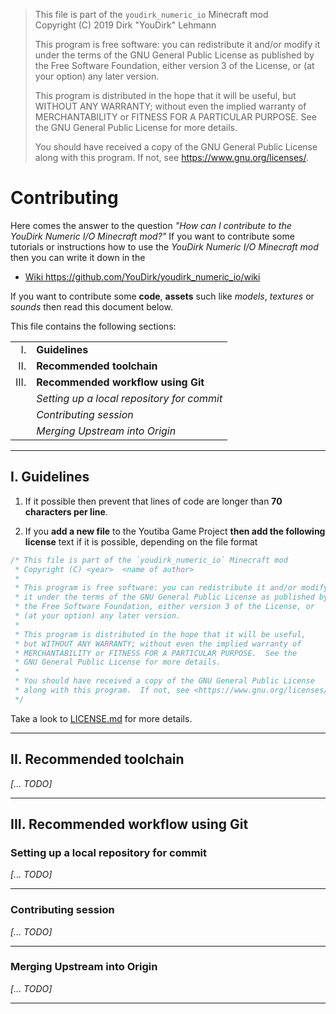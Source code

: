 > This file is part of the `youdirk_numeric_io` Minecraft mod  
> Copyright (C) 2019  Dirk "YouDirk" Lehmann
>
> This program is free software: you can redistribute it and/or modify
> it under the terms of the GNU General Public License as published by
> the Free Software Foundation, either version 3 of the License, or
> (at your option) any later version.
>
> This program is distributed in the hope that it will be useful,
> but WITHOUT ANY WARRANTY; without even the implied warranty of
> MERCHANTABILITY or FITNESS FOR A PARTICULAR PURPOSE.  See the
> GNU General Public License for more details.
>
> You should have received a copy of the GNU General Public License
> along with this program.  If not, see <https://www.gnu.org/licenses/>.


Contributing
============

Here comes the answer to the question _"How can I contribute to the
YouDirk Numeric I/O Minecraft mod?"_ If you want to contribute some
tutorials or instructions how to use the *YouDirk Numeric I/O
Minecraft mod* then you can write it down in the

* [Wiki https://github.com/YouDirk/youdirk_numeric_io/wiki
  ](https://github.com/YouDirk/youdirk_numeric_io/wiki)

If you want to contribute some **code**, **assets** such like
*models*, *textures* or *sounds* then read this document below.

This file contains the following sections:

|         |                                            |
|-------: | -------------------------------------------|
|      I. | **Guidelines**                             |
|     II. | **Recommended toolchain**                  |
|    III. | **Recommended workflow using Git**         |
|         | _Setting up a local repository for commit_ |
|         | _Contributing session_                     |
|         | _Merging Upstream into Origin_             |

**********************************************************************

I. Guidelines
-------------

1. If it possible then prevent that lines of code are longer than **70
   characters per line**.

2. If you **add a new file** to the Youtiba Game Project **then add
   the following license** text if it is possible, depending on the
   file format  
```java
/* This file is part of the `youdirk_numeric_io` Minecraft mod
 * Copyright (C) <year>  <name of author>
 *
 * This program is free software: you can redistribute it and/or modify
 * it under the terms of the GNU General Public License as published by
 * the Free Software Foundation, either version 3 of the License, or
 * (at your option) any later version.
 *
 * This program is distributed in the hope that it will be useful,
 * but WITHOUT ANY WARRANTY; without even the implied warranty of
 * MERCHANTABILITY or FITNESS FOR A PARTICULAR PURPOSE.  See the
 * GNU General Public License for more details.
 *
 * You should have received a copy of the GNU General Public License
 * along with this program.  If not, see <https://www.gnu.org/licenses/>.
 */
```
   Take a look to [LICENSE.md](LICENSE.md) for more details.

**********************************************************************

II. Recommended toolchain
-------------------------

*[... TODO]*

**********************************************************************

III. Recommended workflow using Git
-----------------------------------

### Setting up a local repository for commit

*[... TODO]*

----------------------------------------------------------------------

### Contributing session

*[... TODO]*

----------------------------------------------------------------------

### Merging Upstream into Origin

*[... TODO]*

**********************************************************************
